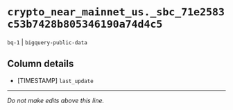# `crypto_near_mainnet_us._sbc_71e2583c53b7428b805346190a74d4c5`
`bq-1` | `bigquery-public-data`

## Column details
* [TIMESTAMP] `last_update`

-------------------------------------------------------------------------------
*Do not make edits above this line.*
